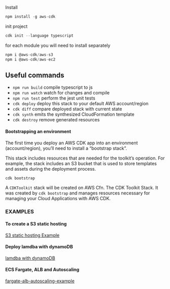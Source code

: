 Install

```js
npm install -g aws-cdk

```

init project

```js
cdk init --language typescript

```

for each module you will need to install separately

```js
npm i @aws-cdk/aws-s3
npm i @aws-cdk/aws-ec2
```

## Useful commands

- `npm run build` compile typescript to js
- `npm run watch` watch for changes and compile
- `npm run test` perform the jest unit tests
- `cdk deploy` deploy this stack to your default AWS account/region
- `cdk diff` compare deployed stack with current state
- `cdk synth` emits the synthesized CloudFormation template
- `cdk destroy` remove generated resources

#### Bootstrapping an environment

The first time you deploy an AWS CDK app into an environment (account/region), you’ll need to install a “bootstrap stack”.

This stack includes resources that are needed for the toolkit’s operation. For example, the stack includes an S3 bucket that is used to store templates and assets during the deployment process.

```js
cdk bootstrap
```

A `CDKToolkit` stack will be created on AWS Cfn. The CDK Toolkit Stack. It was created by `cdk bootstrap` and manages resources necessary for managing your Cloud Applications with AWS CDK.

### EXAMPLES

#### To create a S3 static hosting

[S3 static hosting Example](./01.static_hosting_example.md)

#### Deploy lamdba with dynamoDB

[lamdba with dynamoDB](./02.lambda_with_dynamodb_example.md)

#### ECS Fargate, ALB and Autoscaling

[fargate-alb-autoscaling-example](./03.fargate-alb-autoscaling-example.md)
